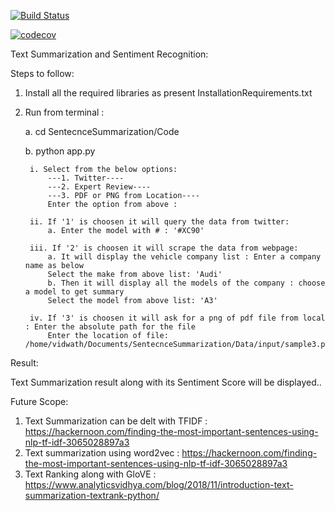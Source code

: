 [![Build Status](https://travis-ci.org/VidwathRHebse/SentenceSummarization.svg?branch=master)](https://travis-ci.org/VidwathRHebse/SentenceSummarization)

[![codecov](https://codecov.io/gh/VidwathRHebse/SentenceSummarization/branch/master/graph/badge.svg)](https://codecov.io/gh/VidwathRHebse/SentenceSummarization)

Text Summarization and Sentiment Recognition:

Steps to follow:

1. Install all the required libraries as present InstallationRequirements.txt
2. Run from terminal :

   a. cd SentecnceSummarization/Code

   b. python app.py
   	   
   	    i. Select from the below options:   	   		
   	   		---1. Twitter----
			---2. Expert Review----
			---3. PDF or PNG from Location----
			Enter the option from above : 

		ii. If '1' is choosen it will query the data from twitter:
			a. Enter the model with # : '#XC90'

		iii. If '2' is choosen it will scrape the data from webpage:
			a. It will display the vehicle company list : Enter a company name as below
			Select the make from above list: 'Audi'
			b. Then it will display all the models of the company : choose a model to get summary
			Select the model from above list: 'A3'

		iv. If '3' is choosen it will ask for a png of pdf file from local : Enter the absolute path for the file
			Enter the location of file: /home/vidwath/Documents/SentecnceSummarization/Data/input/sample3.pdf



Result:

Text Summarization result along with its Sentiment Score will be displayed..

Future Scope:

1. Text Summarization can be delt with TFIDF : https://hackernoon.com/finding-the-most-important-sentences-using-nlp-tf-idf-3065028897a3
2. Text summarization using word2vec : https://hackernoon.com/finding-the-most-important-sentences-using-nlp-tf-idf-3065028897a3
3. Text Ranking along with GloVE : https://www.analyticsvidhya.com/blog/2018/11/introduction-text-summarization-textrank-python/

